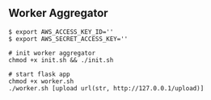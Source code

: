 ## Worker Aggregator
```shell script
$ export AWS_ACCESS_KEY_ID=''
$ export AWS_SECRET_ACCESS_KEY=''

# init worker aggregator
chmod +x init.sh && ./init.sh

# start flask app
chmod +x worker.sh
./worker.sh [upload url(str, http://127.0.0.1/upload)]
```
